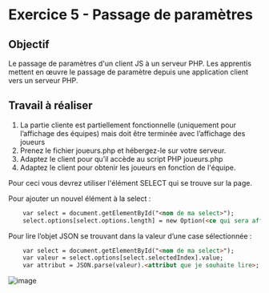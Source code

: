 # Exercice 5 - Passage de paramètres

## Objectif
Le passage de paramètres d'un client JS à un serveur PHP.
Les apprentis mettent en œuvre le passage de paramètre depuis une application client vers un serveur PHP.


## Travail à réaliser

1. La partie cliente est partiellement fonctionnelle (uniquement pour l’affichage des équipes) mais doit être terminée avec l’affichage des joueurs
2. Prenez le fichier joueurs.php et hébergez-le sur votre serveur.
3. Adaptez le client pour qu’il accède au script PHP joueurs.php
4. Adaptez le client pour obtenir les joueurs en fonction de l'équipe.  
	
Pour ceci vous devrez utiliser l'élément SELECT qui se trouve sur la page.

Pour ajouter un nouvel élément à la select : 
```html
	var select = document.getElementById("<nom de ma select>");
	select.options[select.options.length] = new Option(<ce qui sera affiché>, <la valeur de la cellule>));
```	
Pour lire l’objet JSON se trouvant dans la valeur d’une case sélectionnée :
```html
	var select = document.getElementById("<nom de ma select>");
	var valeur = select.options[select.selectedIndex].value;
	var attribut = JSON.parse(valeur).<attribut que je souhaite lire>;
 ```

![image](https://github.com/emf-info-151/module151/assets/48353440/ababd104-e75d-46c2-bf72-8fedfe0aed0c)

